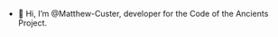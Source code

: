 - 👋 Hi, I’m @Matthew-Custer, developer for the Code of the Ancients Project.
<!---
Matthew-Custer/Matthew-Custer is a ✨ special ✨ repository because its `README.md` (this file) appears on your GitHub profile.
You can click the Preview link to take a look at your changes.
--->
